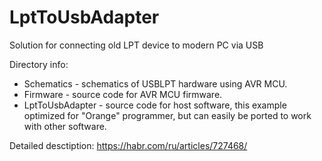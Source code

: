 # LptToUsbAdapter

Solution for connecting old LPT device to modern PC via USB

Directory info:

- Schematics - schematics of USBLPT hardware using AVR MCU.
- Firmware - source code for AVR MCU firmware.
- LptToUsbAdapter - source code for host software, this example optimized for "Orange" programmer, but can easily be ported to work with other software.

Detailed desctiption: https://habr.com/ru/articles/727468/